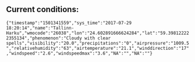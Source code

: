 ## Current conditions: 
 ``` {"timestamp":"1501341559","sys_time":"2017-07-29 18:20:14","name":"Tallinn-Harku","wmocode":"26038","lon":"24.602891666624284","lat":"59.398122222355134","phenomenon":"Cloudy with clear spells","visibility":"20.0","precipitations":"0","airpressure":"1009.5","relativehumidity":"63","airtemperature":"21.1","winddirection":"17","windspeed":"2.6","windspeedmax":"3.6","NA":"","NA":""} ```
